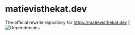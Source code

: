 # matievisthekat.dev
The official rewrite repository for https://matievisthekat.dev
[![Dependencies](https://david-dm.org/MatievisTheKat/matievisthekat.dev.svg)
